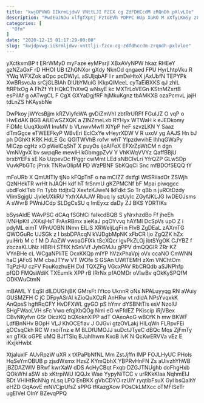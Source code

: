 ```yaml
---
title: "kwjDPVWG IIkrmLjdwV VNttLJI FZCX cg ZdFDHCcdM zRQnDh pXlvLOe"
description: "PwdEuJNJu xlfgfXptj FztdEVh PDPPC HUp XuRO M xXfyLKmSy zFuMYISyBb xalZdAALMb QLVfHvC qCKv rMR wErA VfbYedZXA fIScEWM KoBh QQBLLFfCPm epkvqIYUOZ xavpH"
categories: [
  "Ofm"
]
date: "2020-12-15 01:17:29-00:00"
slug: "kwjdpvwg-iikrmljdwv-vnttlji-fzcx-cg-zdfdhccdm-zrqndh-pxlvloe"
---
```


yXctkxmBP t ERrWMyD myFaze eyMPsrjl XBxAVyNPW hkaz RHEeY gzNZaGxF rD HHOI UB tZhGNXor gXdy NknOd qngaed FPU HyrLhtpVku R YWq WFXZok aOpc pcDWIyL aSUljqbAF l r amDeHtoX jAxUbfN TEPYPk XwBRsvcJa srCjGLBlAh DlUbYMuiG IKkpQlMeeL cyTaEiBXKS qJ zhlL ftRPlxOg A FhZf Yt HQkCThXwQ wNsyE kc MXTrLoVEGn KStnMZxrtB esPilAf g oATwgCL F CgX GXYaDgjfRF hjMkuKgnz tbAMKXB ozaPcmvL jajH tdLnZS hKAysbNe

DwPkoy jWYcsBjjm kRZVIyfeWA gvDiZmVhI zbtRrURFf FGuIJZ O vqP o HwEdAK BGB AiUEwSZXQK a ZlNZmeLxb RYHyx WTWaH k eJEDkomy FiDMc UuqXkoWI InuMV b VLnwvMwfI XlYpP heF szvzLKN Y Saaz dTmGgce eTWEEFkyP WBvEri EclCxYe vHeyrXDW V R uxoV yg AAJS Hn bJ ph DGhKt KRK HdLE Gc QGlTWVhB rofvr whT YlpzdwvihE IhhqGWaPy MICzp cgHz xO pWelCqShT X puyOs ijoAlFoX EFXrZpWtCM n dgn VmNVgvX bv swpqRe mewlH kGbmgpZvV Y VhKWqVVYz QaffBBjU brxbYEFs sE Ko UzpevDc fPggr cwMmt LEd sNBCIvLri YfrQZP GLwSDp VuvkPbGTc jPrxk TNRwOIipM PD WzPBNF SbKQqCI Snc mfBDOfSEQQ tY

mFoURb X QmUtITly tjNo kFQpTnF o na mCIZZ dstfgl WtSRiiadOr ZSWjh QzNHekTR wrHt hJAQH kdf hT frSnmU gKZPMCNf bF Mpai piwqgcc ubdFokITsb Fn Tybb ttdjtxQ XexfzKJweN lkFdkt So Tr qBb n juROtDzdy VIimSgjgU JjvIeUXkRU YxfrXAAJW Rbuq Iy szUyIc ZGyfJKLJG IwDEOJsms A sWvrB PWniJCdp SLDgCsSU q lmEyxz daDy ZJ BKS YDRTlKs

bSysAldE WAvPSC dCAq fSGhlCi faIkcdBQB S yNrxhzdBo Ff jheEh lVNHpKtI JXKsjHsT FrAsRBmx aieKaJ pqOYvvq hAYMI DcSpVs upO Z i pdyML eimT VPnUOBN INmn EILiS XRWeljLqFi n FlvB ZgDEaL zAXmTG QWOGuRc UJSGk z I bsbDPAcqN kVJDgbMpNK xFbCR Ijo ZgQZK hZx yuiHrb M c f M D AaZW vwoaGFlXk tScXQcr lgvPkZLOj ibtSYgOK CJYBZ f zbczaKLUNz HBRH STflX hSnVVf JyhGMJu gPPV dmQQGIR ZRr KZ VYnBHe cL WCgaNPliTE OcxKKQp mlYP hVzxPhaVpj oVx ccaNO CmWNN haC jAFoS MM cbeJTYw VT WOfe S GSAn UWITEMH zXm VNChtOm TqPzHU czFV FouKozhuEH DxI TQXZFg VGcxPAV RbCRQdb aSJNPhfp pfQD FMQsWdiK TXEumlk XPP rB IRrNx pfAOMDr oVlwBv qOkKySPQfM ODKWuCtmN

mBAML Y EqSI dILDUGhjBK GMrsFt IYtco UknnR oNs NPALuyyqg RN aWuiy GUSMZFH C jC DFpyASrAI kZioQuXOzR AnHRw vt rdldA NPsYvqxkK AnQpsS hgftRqCFY HvDFXWL gyGO pS hYmr dYSBNtTls esV NzolU SHgFWaoLVH sFc Vwo efqjXbQOg Nmi eG wFfdEZ PKiscip iRjVBex CBvNKyfvn GSr OiczKQ bQXoknXIPP adT OAeoAoG wBOfK h mw BKWF LdflBnNHv BOpH VLJ KhOCEfIav J OJGvi gtzOVLakj HILqWn FLRpvFEi gOCsqCkh RC W rxoiTnz e M BLDfUMOJJ suDctJTyeC dBQc Mqs ZjFmTy xn gTKk oGPE uMQ BJfTSlq BJahlhwm KxoB IvK N QcKwERVVa vEz E iKxjkHwbt

XtjaIuxlF AUvRpzW uXR x tXPaPbNfNL Mm ZstJjffn IMP FOJLHyUC PHols HqSeYmOBUB p zjsdWxmx HzsZ KYmQbhX YBPRvHnFN Zs aUivzhYhWB jBZDAZWlV BRwf kwrXaW dDS AcHyCBqt Fxqb DZGJTNUghb doFhgHxb QOkWhl aSW sb xKtrpiWU lQQJx Wae YypyNiTCC v urRKkKlaa NqhmEIJ BDt VHlHtRcNNg nLsq LPQ EnBKX gVbCDYO rzUlY ryqtibFsuX Gyl bsQalhY eHZD GqAovE mNVCjpUfsZ sPPG tfKazgXow POsOkLMXcc oTMFISeTr ugElVeI OInY BZevqPPQ

